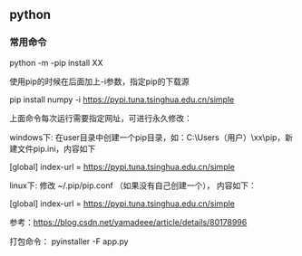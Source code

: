 ## python ##

### 常用命令 ###

  python -m -pip install XX

使用pip的时候在后面加上-i参数，指定pip的下载源

  pip install numpy -i https://pypi.tuna.tsinghua.edu.cn/simple

上面命令每次运行需要指定网址，可进行永久修改：

windows下: 在user目录中创建一个pip目录，如：C:\Users（用户）\xx\pip，新建文件pip.ini，内容如下

  [global]
  index-url = https://pypi.tuna.tsinghua.edu.cn/simple

linux下: 修改 ~/.pip/pip.conf （如果没有自己创建一个）， 内容如下：

  [global]
  index-url = https://pypi.tuna.tsinghua.edu.cn/simple

参考：https://blog.csdn.net/yamadeee/article/details/80178996

打包命令：
pyinstaller -F app.py
